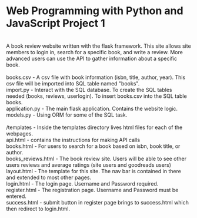 # Web Programming with Python and JavaScript Project 1
<br>
A book review website written with the flask framework. This site allows site members to login in, search for a specific book, and write a review. More advanced users can use the API to gather information about a specific book. 
<br>
<br>
books.csv - A csv file with book information (isbn, title, author, year). This csv file will be imported into SQL table named "books". <br>
import.py - Interact with the SQL database. To create the SQL tables needed (books, reviews, userlogin). To insert books.csv into the SQL table books. <br>
application.py - The main flask application. Contains the website logic. <br>
models.py - Using ORM for some of the SQL task. <br>
<br>
/templates - Inside the templates directory lives html files for each of the webpages. <br>
api.html - contains the instructions for making API calls <br>
books.html - For users to search for a book based on isbn, book title, or author. <br>
books_reviews.html - The book review site. Users will be able to see other users reviews and average ratings (site users and goodreads users) <br>
layout.html - The template for this site. The nav bar is contained in there and extended to most other pages.  <br>
login.html - The login page. Username and Password required. <br>
register.html - The registration page. Username and Password must be entered. <br>
success.html - submit button in register page brings to success.html which then redirect to login.html. <br>
